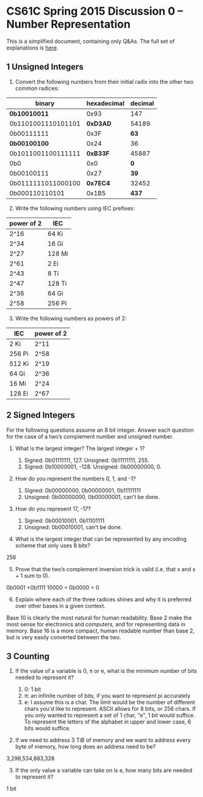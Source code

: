 # CS61C Spring 2015 Discussion 0 – Number Representation
This is a simplified document, containing only Q&As. The full set of explanations is [here](http://inst.eecs.berkeley.edu/~cs61c/sp15/disc/00/Disc0.pdf).

## 1 Unsigned Integers
1. Convert the following numbers from their initial radix into the other two common radices:

binary | hexadecimal | decimal
-------|-------------|--------
**0b10010011** | 0x93 | 147
0b1101001110101101 | **0xD3AD** | 54189
0b00111111 | 0x3F | **63**
**0b00100100** | 0x24 | 36
0b1011001100111111 | **0xB33F** | 45887
0b0 | 0x0 | **0**
0b00100111 | 0x27 | **39**
0b0111111011000100 | **0x7EC4** | 32452
0b000110110101 | 0x1B5 | **437**

2. Write the following numbers using IEC prefixes: 

power of 2 | IEC
-----------|----
2^16 | 64 Ki
2^34 | 16 Gi
2^27 | 128 Mi
2^61 | 2 Ei
2^43 | 8 Ti
2^47 | 128 Ti
2^36 | 64 Gi
2^58 | 256 Pi

3. Write the following numbers as powers of 2: 

IEC | power of 2 
----|-----------
2 Ki | 2^11
256 Pi | 2^58
512 Ki | 2^19
64 Gi | 2^36
16 Mi | 2^24
128 Ei | 2^67

## 2 Signed Integers
For the following questions assume an 8 bit integer. Answer each question for the case of a two’s complement
number and unsigned number.
1. What is the largest integer? The largest integer + 1?
    1. Signed: 0b01111111, 127. Unsigned: 0b11111111, 255.
    2. Signed: 0b10000001, -128. Unsigned: 0b00000000, 0.

2. How do you represent the numbers 0, 1, and -1?
    1. Signed: 0b00000000, 0b00000001, 0b11111111
    2. Unsigned: 0b00000000, 0b00000001, can't be done.

3. How do you represent 17, -17?
    1. Signed: 0b00010001, 0b11101111
    2. Unsigned: 0b00010001, can't be done.

4. What is the largest integer that can be represented by any encoding scheme that only uses 8 bits?

256

5. Prove that the two’s complement inversion trick is valid (i.e. that x and x + 1 sum to 0).

 0b0001
+0b1111
  10000 = 0b0000 = 0

6. Explain where each of the three radices shines and why it is preferred over other bases in a given context.

Base 10 is clearly the most natural for human readability. Base 2 make the most sense for electronics and computers, and for representing data in memory. Base 16 is a more compact, human readable number than base 2, but is very easily converted between the two. 
    

## 3 Counting
1. If the value of a variable is 0, π or e, what is the minimum number of bits needed to represent it?
    1. 0: 1 bit
    2. π: an infinite number of bits, if you want to represent pi accurately 
    3. e: I assume this is a char. The limit would be the number of different chars you'd like to represent. ASCII allows for 8 bits, or 256 chars. If you only wanted to represent a set of 1 char, "e", 1 bit would suffice. To represent the letters of the alphabet in upper and lower case, 6 bits would suffice.

2. If we need to address 3 TiB of memory and we want to address every byte of memory, how long does an address need to be?

3,298,534,883,328

3. If the only value a variable can take on is e, how many bits are needed to represent it?

1 bit
